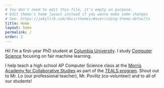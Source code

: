 ```yaml
---
# You don't need to edit this file, it's empty on purpose.
# Edit theme's home layout instead if you wanna make some changes
# See: https://jekyllrb.com/docs/themes/#overriding-theme-defaults
title: Home
layout: home
permalink: /
order: 1
---
```


Hi! I'm a first-year PhD student at [Columbia University][Columbia]. I study
[Computer Science][Wikipedia CS] focusing on fair machine learning.

I help teach a high school AP Computer Science class at the [Morris Academy for
Collaborative Studies][MACS] as part of the [TEALS program][TEALS]. Shout out
to Mr. Lo (our professional teacher), Mr. Povlitz (co-volunteer) and to all of
our students!

[Columbia]: https://www.columbia.edu/
[Wikipedia CS]: https://en.wikipedia.org/wiki/Computer_science
[MACS]: http://www.macsx297.org/
[TEALS]: https://www.tealsk12.org/

